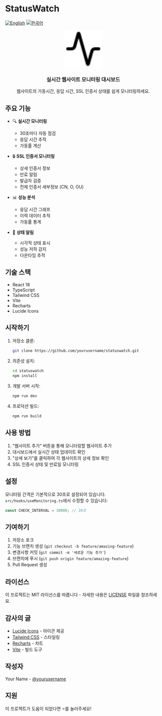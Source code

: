 # StatusWatch

[![English](https://img.shields.io/badge/lang-English-blue.svg)](README.md)
[![한국어](https://img.shields.io/badge/lang-한국어-red.svg)](README_KR.md)

<div align="center">
  <img src="https://raw.githubusercontent.com/lucide-icons/lucide/main/icons/activity.svg" width="120" alt="StatusWatch 로고" />
  <h3>실시간 웹사이트 모니터링 대시보드</h3>
  <p>웹사이트의 가동시간, 응답 시간, SSL 인증서 상태를 쉽게 모니터링하세요.</p>
</div>

## 주요 기능

- 🔍 **실시간 모니터링**
  - 30초마다 자동 점검
  - 응답 시간 추적
  - 가동률 계산

- 🔒 **SSL 인증서 모니터링**
  - 상세 인증서 정보
  - 만료 알림
  - 발급자 검증
  - 전체 인증서 세부정보 (CN, O, OU)

- 📊 **성능 분석**
  - 응답 시간 그래프
  - 이력 데이터 추적
  - 가동률 통계

- 🚨 **상태 알림**
  - 시각적 상태 표시
  - 성능 저하 감지
  - 다운타임 추적

## 기술 스택

- React 18
- TypeScript
- Tailwind CSS
- Vite
- Recharts
- Lucide Icons

## 시작하기

1. 저장소 클론:
   ```bash
   git clone https://github.com/yourusername/statuswatch.git
   ```

2. 의존성 설치:
   ```bash
   cd statuswatch
   npm install
   ```

3. 개발 서버 시작:
   ```bash
   npm run dev
   ```

4. 프로덕션 빌드:
   ```bash
   npm run build
   ```

## 사용 방법

1. "웹사이트 추가" 버튼을 통해 모니터링할 웹사이트 추가
2. 대시보드에서 실시간 상태 업데이트 확인
3. "상세 보기"를 클릭하여 각 웹사이트의 상세 정보 확인
4. SSL 인증서 상태 및 만료일 모니터링

## 설정

모니터링 간격은 기본적으로 30초로 설정되어 있습니다. `src/hooks/useMonitoring.ts`에서 수정할 수 있습니다:

```typescript
const CHECK_INTERVAL = 30000; // 30초
```

## 기여하기

1. 저장소 포크
2. 기능 브랜치 생성 (`git checkout -b feature/amazing-feature`)
3. 변경사항 커밋 (`git commit -m '새로운 기능 추가'`)
4. 브랜치에 푸시 (`git push origin feature/amazing-feature`)
5. Pull Request 생성

## 라이선스

이 프로젝트는 MIT 라이선스를 따릅니다 - 자세한 내용은 [LICENSE](LICENSE) 파일을 참조하세요.

## 감사의 글

- [Lucide Icons](https://lucide.dev/) - 아이콘 제공
- [Tailwind CSS](https://tailwindcss.com/) - 스타일링
- [Recharts](https://recharts.org/) - 차트
- [Vite](https://vitejs.dev/) - 빌드 도구

## 작성자

Your Name - [@yourusername](https://github.com/yourusername)

## 지원

이 프로젝트가 도움이 되었다면 ⭐️를 눌러주세요!